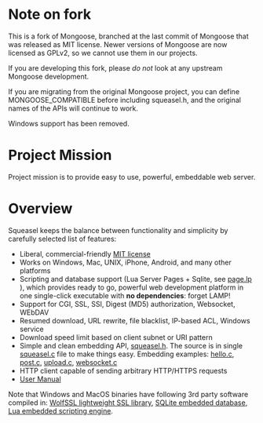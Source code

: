 # Note on fork

This is a fork of Mongoose, branched at the last commit of Mongoose that
was released as MIT license. Newer versions of Mongoose are now licensed
as GPLv2, so we cannot use them in our projects.

If you are developing this fork, please *do not* look at any upstream
Mongoose development.

If you are migrating from the original Mongoose project, you can define
MONGOOSE_COMPATIBLE before including squeasel.h, and the original names
of the APIs will continue to work.

Windows support has been removed.

# Project Mission

Project mission is to provide easy to use, powerful, embeddable web server.

# Overview

Squeasel keeps the balance between functionality and
simplicity by carefully selected list of features:

- Liberal, commercial-friendly
  [MIT license](http://en.wikipedia.org/wiki/MIT_License)
- Works on Windows, Mac, UNIX, iPhone, Android, and many other platforms
- Scripting and database support (Lua Server Pages + Sqlite, see
  [page.lp](https://github.com/cloudera/squeasel/blob/master/test/page.lp) ),
  which provides ready to go, powerful web development platform in
  one single-click executable with **no dependencies**: forget LAMP!
- Support for CGI, SSL, SSI, Digest (MD5) authorization, Websocket, WEbDAV
- Resumed download, URL rewrite, file blacklist, IP-based ACL, Windows service
- Download speed limit based on client subnet or URI pattern
- Simple and clean embedding API,
  [squeasel.h](https://github.com/cloudera/squeasel/blob/master/squeasel.h).
  The source is in single
  [squeasel.c](https://github.com/cloudera/squeasel/blob/master/squeasel.c) file
  to make things easy. Embedding examples:
  [hello.c](https://github.com/cloudera/squeasel/blob/master/examples/hello.c),
  [post.c](https://github.com/cloudera/squeasel/blob/master/examples/post.c),
  [upload.c](https://github.com/cloudera/squeasel/blob/master/examples/upload.c),
  [websocket.c](https://github.com/cloudera/squeasel/blob/master/examples/websocket.c)
- HTTP client capable of sending arbitrary HTTP/HTTPS requests
- [User Manual](https://github.com/cloudera/squeasel/blob/master/UserManual.md)

Note that Windows and MacOS binaries have following 3rd party software
compiled in:
  <a href="http://wolfssl.com">WolfSSL lightweight SSL library</a>,
  <a href="http://sqlite.org">SQLite embedded database</a>,
  <a href="http://lua.org">Lua embedded scripting engine</a>.
